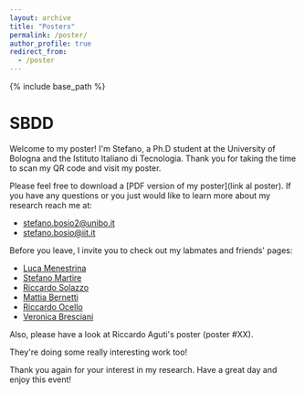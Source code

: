 ```yaml
---
layout: archive
title: "Posters"
permalink: /poster/
author_profile: true
redirect_from:
  - /poster
---
```


{% include base_path %}

# SBDD

Welcome to my poster! I'm Stefano, a Ph.D student at the University of Bologna and the Istituto Italiano di Tecnologia. Thank you for taking the time to scan my QR code and visit my poster.

Please feel free to download a [PDF version of my poster](link al poster). If you have any questions or you just would like to learn more about my research reach me at:

* stefano.bosio2@unibo.it
* stefano.bosio@iit.it 

Before you leave, I invite you to check out my labmates and friends' pages: 

* [Luca Menestrina](https://www.linkedin.com/in/lucamenestrina/?locale=en_US)
* [Stefano Martire](https://www.stefanomartire.it/)
* [Riccardo Solazzo](https://www.linkedin.com/in/riccardo-solazzo-8a38081a9/?originalSubdomain=it)
* [Mattia Bernetti](https://scholar.google.it/citations?user=3DZ7_awAAAAJ&hl=it)
* [Riccardo Ocello](https://www.researchgate.net/profile/Riccardo-Ocello)
* [Veronica Bresciani](https://www.unibo.it/sitoweb/veronica.bresciani3/en)

Also, please have a look at Riccardo Aguti's poster (poster #XX). 

They're doing some really interesting work too!



Thank you again for your interest in my research. Have a great day and enjoy this event!
  